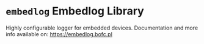 # `embedlog` Embedlog Library

Highly configurable logger for embedded devices. Documentation and more
info available on: <https://embedlog.bofc.pl>
